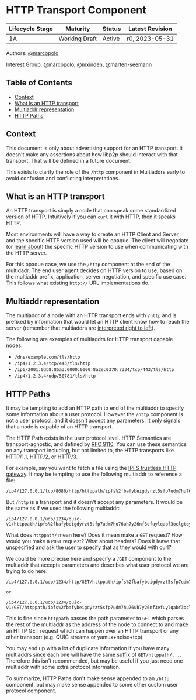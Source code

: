 # HTTP Transport Component <!-- omit in toc -->

| Lifecycle Stage | Maturity      | Status | Latest Revision |
| --------------- | ------------- | ------ | --------------- |
| 1A              | Working Draft | Active | r0, 2023-05-31  |

Authors: [@marcopolo]

Interest Group: [@marcopolo], [@mxinden], [@marten-seemann]

[@marcopolo]: https://github.com/marcopolo
[@mxinden]: https://github.com/mxinden
[@marten-seemann]: https://github.com/marten-seemann

## Table of Contents <!-- omit in toc -->
- [Context](#context)
- [What is an HTTP transport](#what-is-an-http-transport)
- [Multiaddr representation](#multiaddr-representation)
- [HTTP Paths](#http-paths)


## Context

This document is only about advertising support for an HTTP transport. It
doesn't make any assertions about how libp2p should interact with that
transport. That will be defined in a future document.

This exists to clarify the role of the `/http` component in Multiaddrs early to
avoid confusion and conflicting interpretations.

## What is an HTTP transport

An HTTP transport is simply a node that can speak some standardized version of
HTTP. Intuitively if you can `curl` it with HTTP, then it speaks HTTP.

Most environments will have a way to create an HTTP Client and Server, and the
specific HTTP version used will be opaque. The client will negotiate (or [learn
about](https://www.rfc-editor.org/rfc/rfc9114.html#section-3.1.1)) the specific HTTP version to use when communicating
with the HTTP server.

For this opaque case, we use the `/http` component at the end of the multidadr.
The end user agent decides on HTTP version to use, based on the multiaddr
prefix, application, server negotiation, and specific use case. This follows
what existing `http://` URL implementations do.

## Multiaddr representation

The multiaddr of a node with an HTTP transport ends with `/http` and is prefixed
by information that would let an HTTP client know how to reach the server
(remember that multiaddrs are [interpreted right to
left](https://github.com/multiformats/multiaddr#interpreting-multiaddrs)). 

The following are examples of multiaddrs for HTTP transport capable nodes:

* `/dns/example.com/tls/http`
* `/ip4/1.2.3.4/tcp/443/tls/http`
* `/ip6/2001:0db8:85a3:0000:0000:8a2e:0370:7334/tcp/443/tls/http`
* `/ip4/1.2.3.4/udp/50781/tls/http`


## HTTP Paths

It may be tempting to add an HTTP path to end of the multiaddr to specify some
information about a user protocol. However the `/http` component is not a user
protocol, and it doesn't accept any parameters. It only signals that a node is
capable of an HTTP transport.

The HTTP Path exists in the user protocol level. HTTP Semantics are transport-agnostic, and defined by [RFC 9110](https://httpwg.org/specs/rfc9110.html). You can
use these semantics on any transport including, but not limited to, the HTTP
transports like [HTTP/1.1](https://www.rfc-editor.org/info/rfc7235), [HTTP/2](https://www.rfc-editor.org/info/rfc9113), or [HTTP/3](https://www.rfc-editor.org/info/rfc9114).

For example, say you want to fetch a file using the [IPFS trustless HTTP
gateway](https://specs.ipfs.tech/http-gateways/trustless-gateway/). It may be tempting to
use the following multiaddr to reference a file:

```
/ip4/127.0.0.1/tcp/8080/http/httppath/ipfs%2fbafybeigdyrzt5sfp7udm7hu76uh7y26nf3efuylqabf3oclgtqy55fbzdi
```

But `/http` is a transport and it doesn't accept any parameters. It would be the
same as if we used the following multiaddr:

```
/ip4/127.0.0.1/udp/1234/quic-v1/httppath/ipfs%2fbafybeigdyrzt5sfp7udm7hu76uh7y26nf3efuylqabf3oclgtqy55fbzdi
```

What does `httppath/` mean here? Does it mean make a `GET` request? How would
you make a `POST` request? What about headers? Does it leave that unspecified
and ask the user to specify that as they would with curl?

We could be more precise here and specify a `/GET` component to the multiaddr
that accepts parameters and describes what user protocol we are trying to do
here.

```
/ip4/127.0.0.1/udp/1234/http/GET/httppath/ipfs%2fbafybeigdyrzt5sfp7udm7hu76uh7y26nf3efuylqabf3oclgtqy55fbzdi

or

/ip4/127.0.0.1/udp/1234/quic-v1/GET/httppath/ipfs%2fbafybeigdyrzt5sfp7udm7hu76uh7y26nf3efuylqabf3oclgtqy55fbzdi
```

This is fine since `httppath` passes the path parameter to `GET` which parses
the rest of the multiaddr as the address of the node to connect to and make an
HTTP GET request which can happen over an HTTP transport or any other transport
(e.g. QUIC streams or yamux+noise+tcp).

You may end up with a lot of duplicate information if you have many multiaddrs
since each one will have the same suffix of `GET/httppath/...`. Therefore this
isn't recommended, but may be useful if you just need one multiaddr
with some extra protocol information.

To summarize, HTTP Paths don't make sense appended to an `/http` component, but may make sense
appended to some other custom user protocol component.
